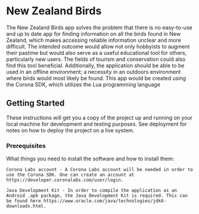 # New Zealand Birds
The New Zealand Birds app solves the problem that there is no easy-to-use and up to date app for finding information on all the birds found in New Zealand, which makes accessing reliable information unclear and more difficult. The intended outcome would allow not only hobbyists to augment their pastime but would also serve as a useful educational tool for others, particularly new users. The fields of tourism and conservation could also find this tool beneficial.  Additionally, the application should be able to be used in an offline environment; a necessity in an outdoors environment where birds would most likely be found. This app would be created using the Corona SDK, which utilizes the Lua programming language

## Getting Started

These instructions will get you a copy of the project up and running on your local machine for development and testing purposes. See deployment for notes on how to deploy the project on a live system.

### Prerequisites

What things you need to install the software and how to install them:

```
Corona Labs account - A Corona Labs account will be needed in order to use the Corona SDK. One can create an account at https://developer.coronalabs.com/user/login.

Java Development Kit - In order to compile the application as an Android .apk package, the Java Development Kit is required. This can be found here https://www.oracle.com/java/technologies/jdk8-downloads.html.

```
